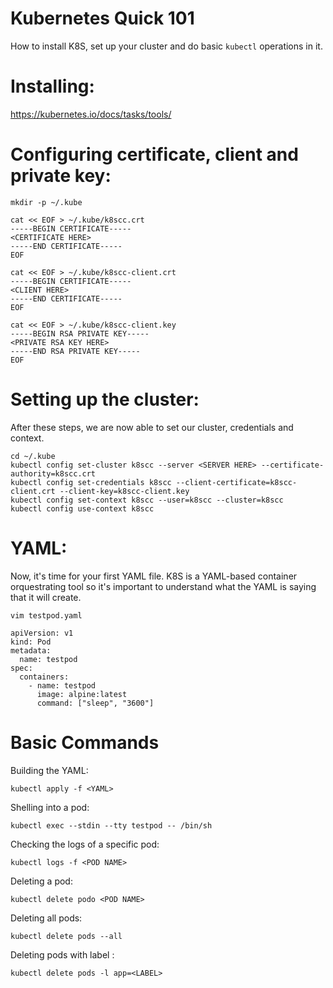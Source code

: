 # Kubernetes Quick 101
How to install K8S, set up your cluster and do basic `kubectl` operations in it.

# Installing:
https://kubernetes.io/docs/tasks/tools/

# Configuring certificate, client and private key:
```
mkdir -p ~/.kube
```
```
cat << EOF > ~/.kube/k8scc.crt
-----BEGIN CERTIFICATE-----
<CERTIFICATE HERE>
-----END CERTIFICATE-----
EOF
```
```
cat << EOF > ~/.kube/k8scc-client.crt
-----BEGIN CERTIFICATE-----
<CLIENT HERE>
-----END CERTIFICATE-----
EOF
```
```
cat << EOF > ~/.kube/k8scc-client.key
-----BEGIN RSA PRIVATE KEY-----
<PRIVATE RSA KEY HERE>
-----END RSA PRIVATE KEY-----
EOF
```

# Setting up the cluster:
After these steps, we are now able to set our cluster, credentials and context.
```
cd ~/.kube
kubectl config set-cluster k8scc --server <SERVER HERE> --certificate-authority=k8scc.crt
kubectl config set-credentials k8scc --client-certificate=k8scc-client.crt --client-key=k8scc-client.key
kubectl config set-context k8scc --user=k8scc --cluster=k8scc
kubectl config use-context k8scc
```

# YAML:
Now, it's time for your first YAML file. K8S is a YAML-based container orquestrating tool so it's important to understand what the YAML is saying that it will create.
```
vim testpod.yaml
```
```
apiVersion: v1
kind: Pod
metadata:
  name: testpod
spec:
  containers:
    - name: testpod
      image: alpine:latest
      command: ["sleep", "3600"]
```

# Basic Commands
Building the YAML:
```
kubectl apply -f <YAML>
```

Shelling into a pod:
```
kubectl exec --stdin --tty testpod -- /bin/sh
```

Checking the logs of a specific pod:
```
kubectl logs -f <POD NAME>
```

Deleting a pod:
```
kubectl delete podo <POD NAME>
```

Deleting all pods:
```
kubectl delete pods --all
```

Deleting pods with label <LABEL>:
```
kubectl delete pods -l app=<LABEL>
```